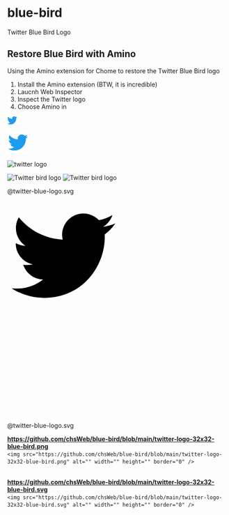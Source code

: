 # blue-bird
Twitter Blue Bird Logo

## Restore Blue Bird with Amino
Using the Amino extension for Chome to restore the Twitter Blue Bird logo
1. Install the Amino extension (BTW, it is incredible)
2. Laucnh Web Inspector
3. Inspect the Twitter logo
4. Choose Amino in

![twitter bird logo](https://raw.githubusercontent.com/chsWeb/blue-bird/main/twitter-logo-blue-bird.png)

![twitter](twitter-blue-logo.svg)

![twitter logo](https://raw.github.com/chsWeb/blue-bird/master/twitter-blue-logo.svg?sanitize=true)

<img src="https://raw.github.com/chsWeb/blue-bird/master/twitter-blue-logo.svg?sanitize=true" alt="Twitter bird logo" width="48" height="48" border="0" />

<img src="https://rawgithub.com/blue-bird/master/twitter-blue-logo.svg?sanitize=true" alt="Twitter bird logo" width="48" height="48" border="0" />

@twitter-blue-logo.svg
<?xml version="1.0" encoding="UTF-8"?>
<!DOCTYPE svg PUBLIC "-//W3C//DTD SVG 1.1//EN" "http://www.w3.org/Graphics/SVG/1.1/DTD/svg11.dtd">
<svg viewBox="0 0 48 48" aria-hidden="true" class="r-1cvl2hr r-4qtqp9 r-yyyyoo r-16y2uox r-8kz0gk r-dnmrzs r-bnwqim r-1plcrui r-lrvibr r-lrsllp"><g><path d="M23.643 4.937c-.835.37-1.732.62-2.675.733.962-.576 1.7-1.49 2.048-2.578-.9.534-1.897.922-2.958 1.13-.85-.904-2.06-1.47-3.4-1.47-2.572 0-4.658 2.086-4.658 4.66 0 .364.042.718.12 1.06-3.873-.195-7.304-2.05-9.602-4.868-.4.69-.63 1.49-.63 2.342 0 1.616.823 3.043 2.072 3.878-.764-.025-1.482-.234-2.11-.583v.06c0 2.257 1.605 4.14 3.737 4.568-.392.106-.803.162-1.227.162-.3 0-.593-.028-.877-.082.593 1.85 2.313 3.198 4.352 3.234-1.595 1.25-3.604 1.995-5.786 1.995-.376 0-.747-.022-1.112-.065 2.062 1.323 4.51 2.093 7.14 2.093 8.57 0 13.255-7.098 13.255-13.254 0-.2-.005-.402-.014-.602.91-.658 1.7-1.477 2.323-2.41z"></path></g></svg>
@twitter-blue-logo.svg

**https://github.com/chsWeb/blue-bird/blob/main/twitter-logo-32x32-blue-bird.png**  
```<img src="https://github.com/chsWeb/blue-bird/blob/main/twitter-logo-32x32-blue-bird.png" alt="" width="" height="" border="0" />```  
<img src="https://github.com/chsWeb/blue-bird/blob/main/twitter-logo-32x32-blue-bird.png" alt="" width="" height="" border="0" />

**https://github.com/chsWeb/blue-bird/blob/main/twitter-logo-32x32-blue-bird.svg**  
```<img src="https://github.com/chsWeb/blue-bird/blob/main/twitter-logo-32x32-blue-bird.svg" alt="" width="" height="" border="0" />```  
<img src="https://github.com/chsWeb/blue-bird/blob/main/twitter-logo-32x32-blue-bird.svg" alt="" width="" height="" border="0" />
